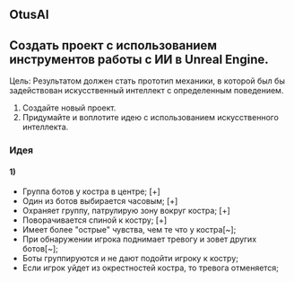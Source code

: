 ## OtusAI
 
## Создать проект с использованием инструментов работы с ИИ в Unreal Engine.

Цель:
Результатом должен стать прототип механики, в которой был бы задействован искусственный интеллект с определенным поведением.

1. Создайте новый проект.
2. Придумайте и воплотите идею с использованием искусственного интеллекта.

### Идея

#### 1)
* Группа ботов у костра в центре; [+]
* Один из ботов выбирается часовым; [+]
* Охраняет группу, патрулирую зону вокруг костра; [+]
* Поворачивается спиной к костру; [+]
* Имеет более "острые" чувства, чем те что у костра[~];
* При обнаружении игрока поднимает тревогу и зовет других ботов[~];
* Боты группируются и не дают подойти игроку к костру;
* Если игрок уйдет из окрестностей костра, то тревога отменяется;

